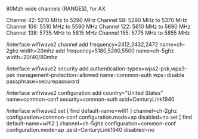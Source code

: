 80Mzh wide channels (RANGES), for AX

Channel 42: 5210 MHz to 5290 MHz
Channel 58: 5290 MHz to 5370 MHz
Channel 106: 5510 MHz to 5590 MHz
Channel 122: 5610 MHz to 5690 MHz
Channel 138: 5735 MHz to 5815 MHz
Channel 155: 5775 MHz to 5855 MHz





/interface wifiwave2 channel
add frequency=2412,2432,2472 name=ch-2ghz width=20mhz
add frequency=5180,5260,5500 name=ch-5ghz width=20/40/80mhz

/interface wifiwave2 security
add authentication-types=wpa2-psk,wpa3-psk management-protection=allowed name=common-auth wps=disable passphrase=securepassword

/interface wifiwave2 configuration
add country="United States" name=common-conf security=common-auth ssid=CenturyLink1940

/interface wifiwave2
set [ find default-name=wifi1 ] channel=ch-2ghz configuration=common-conf configuration.mode=ap disabled=no
set [ find default-name=wifi2 ] channel=ch-5ghz configuration=common-conf configuration.mode=ap .ssid=CenturyLink1940 disabled=no

